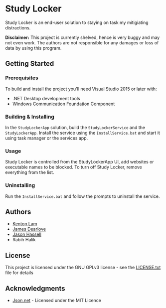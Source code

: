 # Study Locker

Study Locker is an end-user solution to staying on task my mitigiating distractions.

**Disclaimer:** This project is currently shelved, hence is very buggy and may not even work. The authors are not responsible for any damages or loss of data by using this program.

## Getting Started

### Prerequisites

To build and install the project you'll need Visual Studio 2015 or later with:
* .NET Desktop development tools
* Windows Communication Foundation Component

### Building & Installing

In the `StudyLockerApp` solution, build the `StudyLockerService` and the `StudyLockerApp`. Install the service using the `InstallService.bat` and start it using task manager or the services app. 

### Usage

Study Locker is controlled from the StudyLockerApp UI, add websites or executable names to be blocked. To turn off Study Locker, remove everything from the list.

### Uninstalling
Run the `InstallService.bat` and follow the prompts to uninstall the service.

## Authors

* [Kenton Lam](https://github.com/KentonLam/)
* [James Dearlove](https://github.com/JamesDearlove/)
* [Jason Hassell](https://github.com/Hackerman02)
* Rabih Halik

## License

This project is licensed under the GNU GPLv3 license - see the [LICENSE.txt](LICENSE.txt) file for details

## Acknowledgments  

* [Json.net](https://www.newtonsoft.com/json) - Licensed under the MIT Licence
